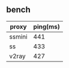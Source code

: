 
## bench

| proxy  | ping(ms) |
|--------|----------|
| ssmini | 441      |
| ss     | 433      |
| v2ray  | 427      |